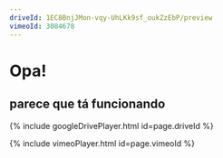 ```yaml
---
driveId: 1EC8BnjJMon-vqy-UhLKk9sf_oukZzEbP/preview
vimeoId: 3084678
---
```


# Opa! 
## parece que tá funcionando

{% include googleDrivePlayer.html id=page.driveId %}

{% include vimeoPlayer.html id=page.vimeoId %}
